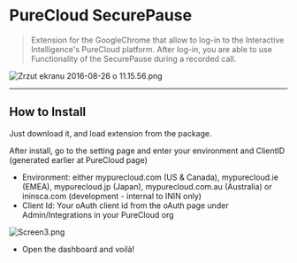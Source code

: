 PureCloud SecurePause
=============

>Extension for the GoogleChrome that allow to log-in to the Interactive Intelligence's PureCloud platform. After log-in, you are able to use Functionality of the SecurePause during a recorded call.

![Zrzut ekranu 2016-08-26 o 11.15.56.png](https://bitbucket.org/repo/rLgzEa/images/1330784784-Zrzut%20ekranu%202016-08-26%20o%2011.15.56.png)


___

How to Install
--------------

Just download it, and load extension from the package.

After install, go to the setting page and enter your environment and ClientID (generated earlier at PureCloud page)

* Environment: either mypurecloud.com (US & Canada), mypurecloud.ie (EMEA), mypurecloud.jp (Japan), mypurecloud.com.au (Australia) or ininsca.com (development - internal to ININ only)
* Client Id: Your oAuth client id from the oAuth page under Admin/Integrations in your PureCloud org

![Screen3.png](https://bitbucket.org/repo/rLgzEa/images/1309031361-Screen3.png)


* Open the dashboard and voilà!
